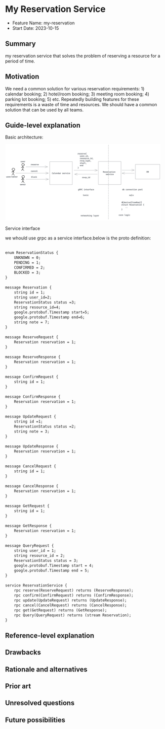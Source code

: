 # My Reservation Service

- Feature Name: my-reservation
- Start Date: 2023-10-15

## Summary

my reservation service that solves the problem of reserving a resource for a period of time. 

## Motivation

We need a common solution for various reservation requirements: 1) calendar booking; 2) hotel/room booking; 3) meeting room booking; 4) parking lot booking; 5) etc. Repeatedly building features for these requirements is a waste of time and resources. We should have a common solution that can be used by all teams.

## Guide-level explanation

Basic architecture:

![base-architecture](./images/arch1.jpg)

Service interface

we whould use grpc as a service interface.below is the proto definition:

```proto3

enum ReservationStatus {
	UNKNOWN = 0;
	PENDING = 1;
	CONFIRMED = 2;
	BLOCKED = 3;
}

message Reservation {
	string id = 1;
	string user_id=2;
 	ReservationStatus status =3;
	string resource_id=4;
	google.protobuf.Timestamp start=5;
	google.protobuf.Timestamp end=6;
	string note = 7;
}

message ReserveRequest {
	Reservation reservation = 1; 
}

message ReserveResponse {
	Reservation reservation = 1; 
}

message ConfirmRequest {
	string id = 1;
}

message ConfirmResponse {
	Reservation reservation = 1; 
}

message UpdateRequest {
	string id =1;
	ReservationStatus status =2;
	string note = 3;
}

message UpdateResponse {
	Reservation reservation = 1; 
}

message CancelRequest {
	string id = 1;
}

message CancelResponse {
	Reservation reservation = 1; 
}

message GetRequest {
	string id = 1;
}

message GetResponse {
	Reservation reservation = 1; 
}

message QueryRequest {
	string user_id = 1;
	string resource_id = 2;
	ReservationStatus status = 3;
	google.protobuf.Timestamp start = 4;
	google.protobuf.Timestamp end = 5;
}

service ReservationService {
	rpc reserve(ReserveRequest) returns (ReserveResponse);
	rpc confirm(ConfirmRequest) returns (ConfirmResponse);
 	rpc update(UpdateRequest) returns (UpdateResponse);
	rpc cancel(CancelRequest) returns (CancelResponse);
	rpc get(GetRequest) returns (GetResponse);
	rpc Query(QueryRequest) returns (stream Reservation);
}

```

## Reference-level explanation



## Drawbacks



## Rationale and alternatives



## Prior art



## Unresolved questions



## Future possibilities



